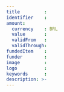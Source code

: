 ```yaml
---
title         :
identifier    :
amount:
  currency    : BRL
  value       :
  validFrom   :
  validThrough:
fundedItem    :
funder        :
image         :
logo          :
keywords      :
description: >-
---
```

